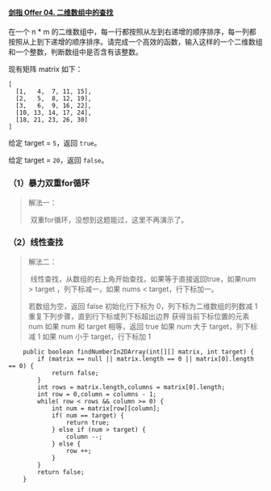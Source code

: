 #### [剑指 Offer 04. 二维数组中的查找](https://leetcode.cn/problems/er-wei-shu-zu-zhong-de-cha-zhao-lcof/)

在一个 n * m 的二维数组中，每一行都按照从左到右递增的顺序排序，每一列都按照从上到下递增的顺序排序。请完成一个高效的函数，输入这样的一个二维数组和一个整数，判断数组中是否含有该整数。

现有矩阵 matrix 如下：

```
[
  [1,   4,  7, 11, 15],
  [2,   5,  8, 12, 19],
  [3,   6,  9, 16, 22],
  [10, 13, 14, 17, 24],
  [18, 21, 23, 26, 30]
]
```

给定 target = `5`，返回 `true`。

给定 target = `20`，返回 `false`。

### （1）暴力双重for循环

> 解法一：
>
> ​	双重for循环，没想到这题能过，这里不再演示了。

### （2）线性查找

> 解法二：
>
> ​	线性查找，从数组的右上角开始查找，如果等于直接返回true，如果num > target ，列下标减一，如果 nums < target，行下标加一。
>
> 若数组为空，返回 false
> 初始化行下标为 0，列下标为二维数组的列数减 1
> 重复下列步骤，直到行下标或列下标超出边界
> 获得当前下标位置的元素 num
> 	如果 num 和 target 相等，返回 true
> 	如果 num 大于 target，列下标减 1
> 	如果 num 小于 target，行下标加 1

```
	public boolean findNumberIn2DArray(int[][] matrix, int target) {
        if (matrix == null || matrix.length == 0 || matrix[0].length == 0) {
            return false;
        }
        int rows = matrix.length,columns = matrix[0].length;
        int row = 0,column = columns - 1;
        while( row < rows && column >= 0) {
            int num = matrix[row][column];
            if( num == target) {
                return true;
            } else if (num > target) {
                column --;
            } else {
                row ++;
            }
        }
        return false;
    }
```

